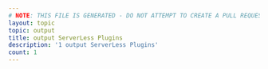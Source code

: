 ```yaml
---
# NOTE: THIS FILE IS GENERATED - DO NOT ATTEMPT TO CREATE A PULL REQUEST TO UPDATE THE DATA. 
layout: topic
topic: output
title: output ServerLess Plugins
description: '1 output ServerLess Plugins'
count: 1
---
```

